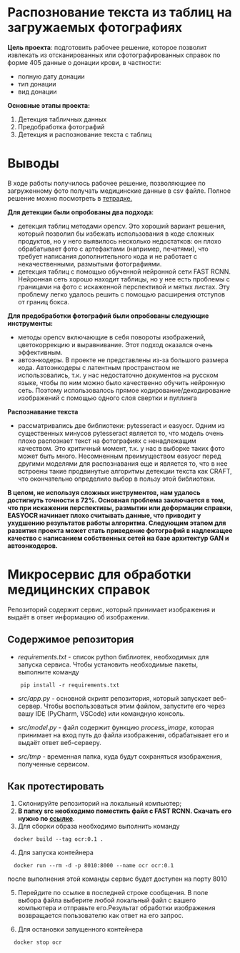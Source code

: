# Распознование текста из таблиц на загружаемых фотографиях
**Цель проекта**: подготовить рабочее решение, которое позволит извлекать из отсканированных или сфотографированных справок по форме 405 данные о донации крови, в частности:

- полную дату донации
- тип донации
- вид донации


**Основные этапы проекта:**

1. Детекция табличных данных
2. Предобработка фотографий
3. Детекция и распознование текста с таблиц

# Выводы

В ходе работы получилось рабочее решение, позволяющиее по загруженному фото получать медицинские данные в csv файле. Полное решение можно посмотреть в [тетрадке.](https://github.com/AnastasiaBatmanova/donor_search_ocr1/blob/master/detection-recognition-scan-foto-medicaldocs.ipynb)

**Для детекции были опробованы два подхода**:

- детекция таблиц методами opencv. Это хороший вариант решения, который позволил бы избежать использования в коде сложных продуктов, но у него выявилось несколько недостатков: он плохо обрабатывает фото с артефактами (например, печатями), что требует написания дополнительного кода и не работает с некачественными, размытыми фотографиями.
- детекция таблиц с помощью обученной нейронной сети FAST RCNN. Нейронная сеть хорошо находит таблицы, но у нее есть проблемы с границами на фото с искаженной перспективой и мятых листах. Эту проблему легко удалось решить с помощью расширения отступов от границ бокса.

**Для предобработки фотографий были опробованы следующие инструменты:**

- методы opencv включающие в себя повороты изображений, цветокоррекцию и выравнивание. Этот подход оказался очень эффективным.
- автоэнкодеры. В проекте не представлены из-за большого размера кода. Автоэнкодеры с латентным пространством не использовались, т.к. у нас недостаточно документов на русском языке, чтобы по ним можно было качественно обучить нейронную сеть. Поэтому использовалось прямое кодирование/декодирование изображений с помощью одного слоя свертки и пуллинга

**Распознавание текста**

- рассматривались  две библиотеки: pytesseract и easyocr. Одним из существенных минусов pytesseract является то, что модель очень плохо распознает текст на фотографиях с ненадлежащим качеством. Это критичный момент, т.к. у нас в выборке таких фото может быть много. Несомненным преимуществом easyocr перед другими моделями для распознавания еще и является то, что в нее встроены такие продвинутые алгоритмы детекции текста как CRAFT, что окончательно определило выбор в пользу этой библиотеки.

**В целом, не используя сложных инструментов, нам удалось достигнуть точности в 72%. Основная проблема заключается в том, что при искажении перспективы, размытии или деформации справки, EASYOCR начинает плохо считывать данные, что приводит у ухудшению результатов работы алгоритма. Следующим этапом для развития проекта может стать приведение фотографий в надлежащее качество с написанием собственных сетей на базе архитектур GAN и автоэнкодеров.**



# Микросервис для обработки медицинских справок

Репозиторий содержит сервис, который принимает изображения и выдаёт в ответ информацию об изображении.

## Cодержимое репозитория
- _requirements.txt_ - список python библиотек, необходимых для запуска сервиса. Чтобы установить необходимые пакеты, выполните команду
```
    pip install -r requirements.txt
```

- _src/app.py_ - основной скрипт репозитория, который запускает веб-сервер. Чтобы воспользоваться этим файлом, запустите его через вашу IDE (PyCharm, VSCode) или командную консоль.

- _src/model.py_ - файл содержит функцию _process_image_, которая принимает на вход путь до файла изображения, обрабатывает его и выдаёт ответ веб-серверу.

- _src/tmp_ - временная папка, куда будут сохраняться изображения, полученные сервисом.

  
## Как протестировать

1. Склонируйте репозиторий на локальный компьютер;
2. **В папку src необходимо поместить файл с FAST RCNN. Скачать его нужно по [ссылке](https://drive.google.com/file/d/1Sh4YzBAsY99B2w7-l3zPvMp7cB6aETOp/view?usp=sharing)**.
3. Для сборки образа необходимо выполнить команду
```
  docker build --tag ocr:0.1 .
```

4. Для запуска контейнера
```
  docker run --rm -d -p 8010:8000 --name ocr ocr:0.1
```
после выполнения этой команды сервис будет доступен на порту 8010

5. Перейдите по ссылкe в последней строке сообщения. В поле выбора файла выберите любой локальный файл с вашего компьютера и отправьте его.Результат обработки изображения возвращается пользователю как ответ на его запрос.

6. Для остановки запущенного контейнера
```
  docker stop ocr
```
 


